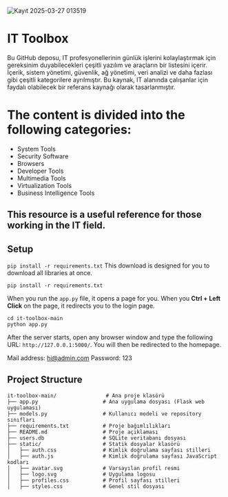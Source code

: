 
![Kayıt 2025-03-27 013519](https://github.com/user-attachments/assets/a4942b76-0e1a-434b-9f9e-16951b9497d7)

# IT Toolbox

Bu GitHub deposu, IT profesyonellerinin günlük işlerini kolaylaştırmak için gereksinim duyabilecekleri çeşitli yazılım ve araçların bir listesini içerir. İçerik, sistem yönetimi, güvenlik, ağ yönetimi, veri analizi ve daha fazlası gibi çeşitli kategorilere ayrılmıştır. Bu kaynak, IT alanında çalışanlar için faydalı olabilecek bir referans kaynağı olarak tasarlanmıştır.

# The content is divided into the following categories:

* System Tools
* Security Software
* Browsers
* Developer Tools
* Multimedia Tools
* Virtualization Tools
* Business Intelligence Tools
    
## This resource is a useful reference for those working in the IT field.

## Setup

`pip install -r requirements.txt` This download is designed for you to download all libraries at once.

```
pip install -r requirements.txt
```
When you run the `app.py` file, it opens a page for you. When you **Ctrl + Left Click** on the page, it redirects you to the login page.

```
cd it-toolbox-main
python app.py
```

After the server starts, open any browser window and type the following URL: `http://127.0.0.1:5000/`. You will then be redirected to the homepage.

Mail address: hi@admin.com Password: 123 

## Project Structure

```
it-toolbox-main/                # Ana proje klasörü
├── app.py                     # Ana uygulama dosyası (Flask web uygulaması)
├── models.py                  # Kullanıcı modeli ve repository sınıfları
├── requirements.txt           # Proje bağımlılıkları
├── README.md                  # Proje açıklaması
├── users.db                   # SQLite veritabanı dosyası
├── static/                    # Statik dosyalar klasörü
│   ├── auth.css               # Kimlik doğrulama sayfası stilleri
│   ├── auth.js                # Kimlik doğrulama sayfası JavaScript kodları
│   ├── avatar.svg             # Varsayılan profil resmi
│   ├── logo.svg               # Uygulama logosu
│   ├── profiles.css           # Profil sayfası stilleri
│   ├── styles.css             # Genel stil dosyası
